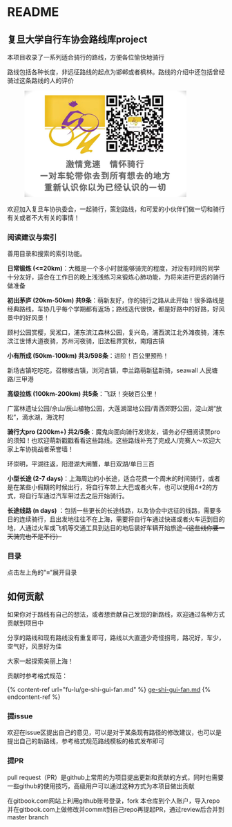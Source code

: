 # README

## 复旦大学自行车协会路线库project

本项目收录了一系列适合骑行的路线，方便各位愉快地骑行

路线包括各种长度，非远征路线的起点为邯郸或者枫林。路线的介绍中还包括曾经骑过这条路线的人的评价

<figure><img src=".gitbook/assets/车协宣传-1.jpg" alt="" width="375"><figcaption></figcaption></figure>

欢迎加入复旦车协执委会，一起骑行，策划路线，和可爱的小伙伴们做一切和骑行有关或者不大有关的事情！

### 阅读建议与索引

善用目录和搜索的索引功能。

**日常锻炼 (<=20km)**：大概是一个多小时就能够骑完的程度，对没有时间的同学十分友好，适合在工作日的晚上浅浅练习来锻炼心肺功能，为将来进行更远的骑行做准备

**初出茅庐 (20km-50km) 共9条**：萌新友好，你的骑行之路从此开始！很多路线是经典路线，车协几乎每个学期都有返场；路线迭代很快，都是好路中的好路，好风景中的好风景！

顾村公园赏樱，吴淞口，浦东滨江森林公园，复兴岛，浦西滨江北外滩夜骑，浦东滨江世博大道夜骑，苏州河夜骑，旧法租界赏秋，南翔古镇

**小有所成 (50km-100km) 共3/598条**：进阶！百公里预热！

新场古镇吃吃吃，召稼楼古镇，浏河古镇，申兰路萌新猛新骑，seawall 人民塘路/三甲港

**高级拉练 (100km-200km) 共5条**：飞跃！突破百公里！

广富林遗址公园/佘山/辰山植物公园，大莲湖湿地公园/青西郊野公园，淀山湖“放松”，滴水湖，海沈村

**骑行大pro (200km+) 共2/5条**：魔鬼向面向骑行发烧友，请务必仔细阅读贾pro的须知！也欢迎萌新戳戳看看这些路线。这些路线补充了完成人/完赛人～欢迎大家上车协挑战者荣誉墙！

环崇明，平湖往返，阳澄湖大闸蟹，单日双湖/单日三百

**小型长途 (2-7 days)**：上海周边的小长途，适合花费一个周末的时间骑行，或者是在某些小假期的时候出行，将自行车带上大巴或者火车，也可以使用4+2的方式，将自行车通过汽车带过去之后开始骑行。

**长途线路 (n days)** ：包括一些更长的长途线路，以及协会中远征的线路，需要多日的连续骑行，且出发地往往不在上海，需要将自行车通过快递或者火车运到目的地，人通过火车或飞机等交通工具到达目的地后装好车辆开始旅途~~（这些线你要一天骑完也不是不行）~~

### 目录

点击左上角的"≡"展开目录

## 如何贡献

如果你对于路线有自己的想法，或者想贡献自己发现的新路线，欢迎通过各种方式贡献到项目中

分享的路线和现有路线没有重复即可，路线以大直道少奇怪拐弯，路况好，车少，空气好，风景好为佳

大家一起探索美丽上海！

贡献时参考格式规范：

{% content-ref url="fu-lu/ge-shi-gui-fan.md" %}
[ge-shi-gui-fan.md](fu-lu/ge-shi-gui-fan.md)
{% endcontent-ref %}

### 提issue

欢迎在issue区提出自己的意见，可以是对于某条现有路径的修改建议，也可以是提出自己的新路线，参考格式规范路线模板的格式发布即可

### 提PR

pull request（PR）是github上常用的为项目提出更新和贡献的方式，同时也需要一些github的使用技巧，高级用户可以通过这种方式为本项目做出贡献

在gitbook.com网站上利用github账号登录，fork 本仓库到个人账户，导入repo并在gitbook.com上做修改并commit到自己repo再提起PR，通过review后合并到master branch









